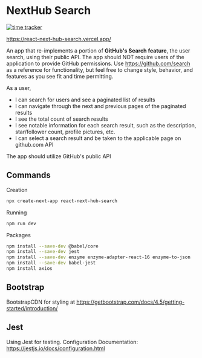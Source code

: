 # NextHub Search

[![time tracker](https://wakatime.com/badge/github/sergiogomes/react-next-hub-search.svg)](https://wakatime.com/badge/github/sergiogomes/react-next-hub-search)

<https://react-next-hub-search.vercel.app/>

An app that re-implements a portion of **GitHub's Search feature**, the user search, using their public API.
The app should NOT require users of the application to provide GitHub permissions.
Use <https://github.com/search> as a reference for functionality, but feel free to change style, behavior, and features as
you see fit and time permitting.

As a user,

- I can search for users and see a paginated list of results
- I can navigate through the next and previous pages of the paginated results
- I see the total count of search results
- I see notable information for each search result, such as the description, star/follower count, profile pictures, etc.
- I can select a search result and be taken to the applicable page on github.com API

The app should utilize GitHub's public API

## Commands

Creation

```sh
npx create-next-app react-next-hub-search
```

Running

```sh
npm run dev
```

Packages

```sh
npm install --save-dev @babel/core
npm install --save-dev jest
npm install --save-dev enzyme enzyme-adapter-react-16 enzyme-to-json
npm install --save-dev babel-jest
npm install axios
```

## Bootstrap

BootstrapCDN for styling at <https://getbootstrap.com/docs/4.5/getting-started/introduction/>

## Jest

Using Jest for testing.
Configuration Documentation: <https://jestjs.io/docs/configuration.html>
